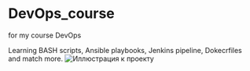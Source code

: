 # DevOps_course
for my course DevOps



Learning BASH scripts, Ansible playbooks, Jenkins pipeline, Dokecrfiles and match more.
![Иллюстрация к проекту](https://www.rabstol.net/uploads/gallery/main/214/rabstol_net_program_brands_18.jpg)
